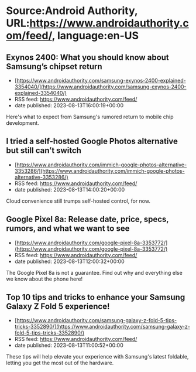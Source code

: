 # Source:Android Authority, URL:https://www.androidauthority.com/feed/, language:en-US

## Exynos 2400: What you should know about Samsung’s chipset return
 - [https://www.androidauthority.com/samsung-exynos-2400-explained-3354040/](https://www.androidauthority.com/samsung-exynos-2400-explained-3354040/)
 - RSS feed: https://www.androidauthority.com/feed/
 - date published: 2023-08-13T16:00:19+00:00

Here's what to expect from Samsung's rumored return to mobile chip development.

## I tried a self-hosted Google Photos alternative but still can’t switch
 - [https://www.androidauthority.com/immich-google-photos-alternative-3353286/](https://www.androidauthority.com/immich-google-photos-alternative-3353286/)
 - RSS feed: https://www.androidauthority.com/feed/
 - date published: 2023-08-13T14:00:20+00:00

Cloud convenience still trumps self-hosted control, for now.

## Google Pixel 8a: Release date, price, specs, rumors, and what we want to see
 - [https://www.androidauthority.com/google-pixel-8a-3353772/](https://www.androidauthority.com/google-pixel-8a-3353772/)
 - RSS feed: https://www.androidauthority.com/feed/
 - date published: 2023-08-13T12:00:32+00:00

The Google Pixel 8a is not a guarantee. Find out why and everything else we know about the phone here!

## Top 10 tips and tricks to enhance your Samsung Galaxy Z Fold 5 experience!
 - [https://www.androidauthority.com/samsung-galaxy-z-fold-5-tips-tricks-3352890/](https://www.androidauthority.com/samsung-galaxy-z-fold-5-tips-tricks-3352890/)
 - RSS feed: https://www.androidauthority.com/feed/
 - date published: 2023-08-13T11:00:52+00:00

These tips will help elevate your experience with Samsung's latest foldable, letting you get the most out of the hardware.


